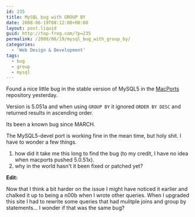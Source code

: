 ```yaml
---
id: 235
title: MySQL bug with GROUP BY
date: 2008-06-19T08:12:00+00:00
layout: post.liquid
guid: http://top-frog.com/?p=235
permalink: /2008/06/19/mysql_bug_with_group_by/
categories:
  - 'Web Design & Development'
tags:
  - bug
  - group
  - mysql
---
```

Found a nice little bug in the stable version of MySQL5 in the [MacPorts](http://macports.org) repository yesterday.

Version is 5.051a and when using `GROUP BY` it ignored `ORDER BY DESC` and returned results in ascending order.

Its been a known bug since MARCH.

The MySQL5-devel port is working fine in the mean time, but holy shit. I have to wonder a few things.

1. how did it take me this long to find the bug (to my credit, I have no idea when macports pushed 5.0.51x).
2. why in the world hasn't it been fixed or patched yet?

**Edit:**

Now that I think a bit harder on the issue I might have noticed it earlier and chalked it up to being a n00b when I wrote other queries. When I upgraded this site I had to rewrite some queries that had mulitple joins and group by statements… I wonder if that was the same bug?
